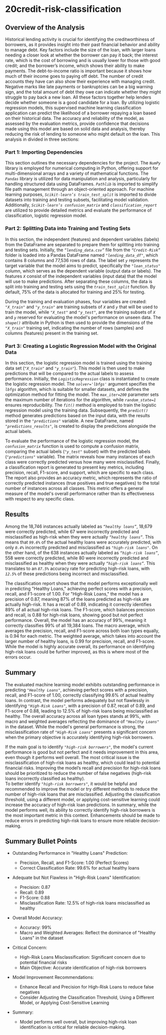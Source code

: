 # 20credit-risk-classification

## Overview of the Analysis 


Historical lending activity is crucial for identifying the creditworthiness of borrowers, as it provides insight into their past financial behavior and ability to manage debt. Key factors include the size of the loan, with larger loans needing a closer look at whether the borrower can pay it back; the interest rate, which is the cost of borrowing and is usually lower for those with good credit; and the borrower’s income, which shows their ability to make payments. The debt-to-income ratio is important because it shows how much of their income goes to paying off debt. The number of credit accounts they have can also show their experience with managing credit. Negative marks like late payments or bankruptcies can be a big warning sign, and the total amount of debt they owe can indicate whether they might struggle to pay back a new loan. All these factors together help lenders decide whether someone is a good candidate for a loan.
By utilizing logistic regression models, this supervised machine learning classification application can predict the likelihood of a borrower repaying a loan based on their historical data. The accuracy and reliability of the model, as assessed by the evaluation metrics, provide confidence that decisions made using this model are based on solid data and analysis, thereby reducing the risk of lending to someone who might default on the loan. This analysis in divided in three sections: 

### **Part 1:** Importing Dependencies
This section outlines the necessary dependencies for the project. The *`NumPy`* library is employed for numerical computing in Python, offering support for multi-dimensional arrays and a variety of mathematical functions. The *`Pandas`* library is utilized for data manipulation and analysis, particularly for handling structured data using DataFrames. *`Pathlib`* is imported to simplify file path management through an object-oriented approach. For machine learning purposes, *`Scikit-learn’s train_test_split`* is imported to divide datasets into training and testing subsets, facilitating model validation. Additionally, *`Scikit-learn’s confusion_matrix`* and *`classification_report`* are utilized to provide detailed metrics and evaluate the performance of classification, logistic regression model.

### **Part 2:** Splitting Data into Training and Testing Sets
In this section, the independent (features) and dependent variables (labels) from the DataFrame are separated to prepare them for splitting into training and testing sets. Initially, the *`“lending_data.csv”`* file from the *`“Credit-Risk”`* folder is loaded into a Pandas DataFrame named *`"lending_data_df"`*, which contains 8 columns and 77,536 rows of data. The label set *`y`* represents the target variable that the model aims to predict, specifically the *`"loan_status"`* column, which serves as the dependent variable (output data or labels). The features *`X`* consist of the independent variables (input data) that the model will use to make predictions. After separating these columns, the data is split into training and testing sets using the *`train_test_split`* function. By default, 75% of the data is allocated for training and 25% for testing.

During the training and evaluation phases, four variables are created: *`"X_train"`* and *`"y_train"`* are training subsets of *`X`* and *`y`* that will be used to train the model, while *`"X_test"`* and *`"y_test"`*, are the training subsets of *`X`* and *`y`* reserved for evaluating the model's performance on unseen data. The *`shape()`* attribute in Python is then used to provide the dimensions of the *`"X_train"`* training set, indicating the number of rows (samples) and columns (features) present in the training set.

### **Part 3:** Creating a Logistic Regression Model with the Original Data
In this section, the logistic regression model is trained using the training data set (*`"X_train"`* and *`"y_train"`*). This model is then used to make predictions that will be compared to the actual labels to assess performance. Initially, the *`LogisticRegression`* class is instantiated to create the logistic regression model. The *`solver='lbfgs'`* argument specifies the *`lbfgs`* algorithm, which is suitable for smaller datasets, and defines the optimization method for fitting the model. The *`max_iter=200`* parameter sets the maximum number of iterations for the algorithm, while *`random_state=1`* ensures reproducibility. The *`fit()`* method is employed to train the logistic regression model using the training data. Subsequently, the *`predict()`* method generates predictions based on the input data, with the results stored in the *`"predictions"`* variable. A new DataFrame, named *`"predictions_results"`*, is created to display the predictions alongside the actual labels.

To evaluate the performance of the logistic regression model, the *`confusion_matrix`* function is used to compute a confusion matrix, comparing the actual labels (*`"y_test"`* subset) with the predicted labels (*`"predictions"`* variable). The matrix reveals how many instances of each class were correctly predicted versus how many were misclassified. Finally, a classification report is generated to present key metrics, including precision, recall, F1-score, and support, which are specific to each class. The report also provides an accuracy metric, which represents the ratio of correctly predicted instances (true positives and true negatives) to the total number of instances across all classes. This metric offers a general measure of the model's overall performance rather than its effectiveness with respect to any specific class.



## Results

Among the 18,746 instances actually labeled as *`“healthy loans”`*, 18,679 were correctly predicted, while 67 were incorrectly predicted and misclassified as high-risk when they were actually *`“healthy loans”`*. This means that *`99.6%`* of the actual healthy loans were accurately predicted, with only *`0.4%`* incorrectly predicted and misclassified as *`"high-risk loans"`*. On the other hand, of the 638 instances actually labeled as *`“high-risk loans”`*, 558 were correctly predicted, while 80 were incorrectly predicted and misclassified as healthy when they were actually *`“high-risk loans”`*. This translates to an *`87.5%`* accuracy rate for predicting high-risk loans, with *`12.5%`* of these predictions being incorrect and misclassified.

The classification report shows that the model performs exceptionally well in predicting "Healthy Loans," achieving perfect scores with a precision, recall, and F1-score of 1.00. For "High-Risk Loans," the model has a precision of 0.87, meaning 87% of the loans predicted as high-risk are actually high-risk. It has a recall of 0.89, indicating it correctly identifies 89% of all actual high-risk loans. The F1-score, which balances precision and recall, is 0.88 for high-risk loans, showing good but not perfect performance. Overall, the model has an accuracy of 99%, meaning it correctly classifies 99% of all 19,384 loans. The macro average, which averages the precision, recall, and F1-score across both loan types equally, is 0.94 for each metric. The weighted average, which takes into account the larger number of healthy loans, is 0.99 for precision, recall, and F1-score. While the model is highly accurate overall, its performance on identifying high-risk loans could be further improved, as this is where most of the errors occur.


## Summary 

The evaluated machine learning model exhibits outstanding performance in predicting *`"Healthy Loans"`*, achieving perfect scores with a precision, recall, and F1-score of 1.00, correctly classifying 99.6% of actual healthy loans. In contrast, the model performs adequately but not flawlessly in identifying *`"High-Risk Loans"`*, with a precision of 0.87, recall of 0.89, and F1-score of 0.88, leading to 12.5% of high-risk loans being misclassified as healthy. The overall accuracy across all loan types stands at 99%, with macro and weighted averages reflecting the dominance of *`"Healthy Loans"`* in the dataset. While the model's general performance is strong, the misclassification rate of *`"High-Risk Loans"`* presents a significant concern when the primary objective is accurately identifying high-risk borrowers.

If the main goal is to identify *`"high-risk borrowers"`*, the model's current performance is good but not perfect and it needs improvement in this area, even though it performs well overall. The most critical issue is the misclassification of high-risk loans as healthy, which could lead to potential financial risks. Improving the model’s recall and precision for high-risk loans should be prioritized to reduce the number of false negatives (high-risk loans incorrectly classified as healthy).
<br> To better identify *`"high-risk borrowers"`*, it would be helpful and recommended to improve the model or try different methods to reduce the number of high-risk loans that are misclassified. Adjusting the classification threshold, using a different model, or applying cost-sensitive learning could increase the accuracy of high-risk loan predictions. 
In summary, while the model performs well, its ability to correctly identify high-risk borrowers is the most important metric in this context. Enhancements should be made to reduce errors in predicting high-risk loans to ensure more reliable decision-making.

## Summary Bullet Points 

- Outstanding Performance in "Healthy Loans" Prediction:

    - Precision, Recall, and F1-Score: 1.00 (Perfect Scores)
    - Correct Classification Rate: 99.6% for actual healthy loans

- Adequate but Not Flawless in "High-Risk Loans" Identification:

    - Precision: 0.87
    - Recall: 0.89
    - F1-Score: 0.88
    - Misclassification Rate: 12.5% of high-risk loans misclassified as healthy

- Overall Model Accuracy:

    - Accuracy: 99%
    - Macro and Weighted Averages: Reflect the dominance of "Healthy Loans" in the dataset

- Critical Concern:

    - High-Risk Loans Misclassification: Significant concern due to potential financial risks
    - Main Objective: Accurate identification of high-risk borrowers
- Model Improvement Recommendations:

    - Enhance Recall and Precision for High-Risk Loans to reduce false negatives
    - Consider Adjusting the Classification Threshold, Using a Different Model, or Applying Cost-Sensitive Learning

- Summary:

    - Model performs well overall, but improving high-risk loan identification is critical for reliable decision-making.

